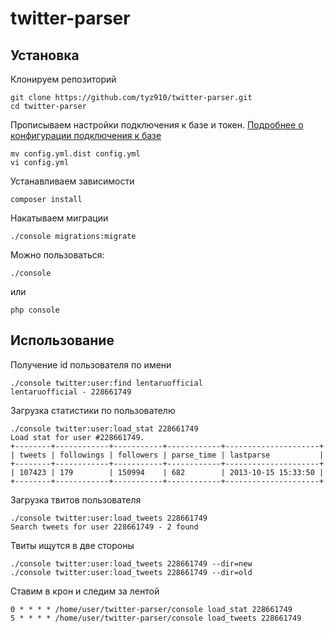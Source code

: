 twitter-parser
==============

Установка
-----------------------

Клонируем репозиторий

	git clone https://github.com/tyz910/twitter-parser.git
	cd twitter-parser

Прописываем настройки подключения к базе и токен. [Подробнее о конфигурации подключения к базе](http://docs.doctrine-project.org/projects/doctrine-dbal/en/latest/reference/configuration.html) 

	mv config.yml.dist config.yml
	vi config.yml

Устанавливаем зависимости

	composer install

Накатываем миграции

	./console migrations:migrate

Можно пользоваться:

	./console
или

	php console

Использование
-----------------------
Получение id пользователя по имени

	./console twitter:user:find lentaruofficial
	lentaruofficial - 228661749

Загрузка статистики по пользователю

	./console twitter:user:load_stat 228661749
	Load stat for user #228661749.
	+--------+------------+-----------+------------+---------------------+
	| tweets | followings | followers | parse_time | lastparse           |
	+--------+------------+-----------+------------+---------------------+
	| 107423 | 179        | 150994    | 682        | 2013-10-15 15:33:50 |
	+--------+------------+-----------+------------+---------------------+

Загрузка твитов пользователя

	./console twitter:user:load_tweets 228661749
	Search tweets for user 228661749 - 2 found

Твиты ищутся в две стороны

	./console twitter:user:load_tweets 228661749 --dir=new
	./console twitter:user:load_tweets 228661749 --dir=old
	
Ставим в крон и следим за лентой

	0 * * * * /home/user/twitter-parser/console load_stat 228661749
	5 * * * * /home/user/twitter-parser/console load_tweets 228661749
